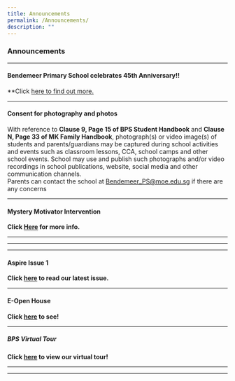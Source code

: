 ```yaml
---
title: Announcements
permalink: /Announcements/
description: ""
---
```

### Announcements

***
#### Bendemeer Primary School celebrates 45th Anniversary!!
**Click [here to find out more.](https://drive.google.com/file/d/1HSdBDQl-9U5EZrRA8fAAIbAz40ryfvsU/view?usp=sharing)

***
#### Consent for photography and photos

With reference to **Clause 9, Page 15 of BPS Student Handbook** and **Clause N, Page 33 of MK Family Handbook**, photograph(s) or video image(s) of students and parents/guardians may be captured during school activities and events such as classroom lessons, CCA, school camps and other school events. School may use and publish such photographs and/or video recordings in school publications, website, social media and other communication channels.  
Parents can contact the school at [Bendemeer_PS@moe.edu.sg](mailto:Bendemeer_PS@moe.edu.sg) if there are any concerns

***

#### Mystery Motivator Intervention

**Click [Here](https://moe-bendemeerpri-staging.netlify.app/our-people/for-parents/parents-engagement-resources/mlu/mmi) for more info.**

***



***



***

#### Aspire Issue 1

**Click [here](https://moe-bendemeerpri-staging.netlify.app/about-us/aspire-newsletter) to read our latest issue.**

***

#### E-Open House

**Click [here](https://moe-bendemeerpri-staging.netlify.app/about-us/the-bendemeer-experience) to see!**

***

##### BPS Virtual Tour

**Click [here](https://moe-bendemeerpri-staging.netlify.app/about-us/virtual-tour-of-bps) to view our virtual tour!**

***

***